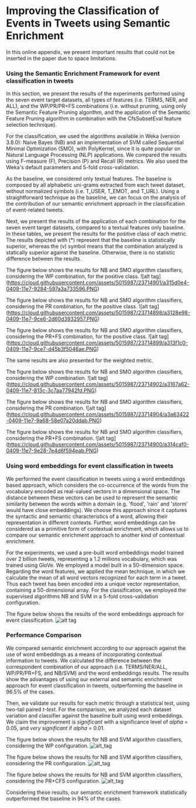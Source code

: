 
# Improving the Classification of Events in Tweets using Semantic Enrichment

In this online appendix, we present important results that could not be inserted in the paper due to space limitations.


### Using the Semantic Enrichment Framework for event classification in tweets

In this section, we present the results of the experiments performed using the seven event target datasets, all types of features (i.e. TERMS, NER, and ALL), and the WP/PR/PR+FS combinations (i.e. without pruning, using only the Semantic Feature Pruning algorithm, and the application of the Semantic Feature Pruning algorithm in combination with the CfsSubsetEval feature selection technique).

For the classification, we used the algorithms available in Weka (version 3.8.0): Naive Bayes (NB) and an implementation of SVM called Sequential Minimal Optimization (SMO), with PolyKernel, since it is quite popular on Natural Language Processing (NLP) applications. We compared the results using F-measure (F), Precision (P) and Recall (R) metrics. We also used the Weka's default parameters and 5-fold cross-validation.

As the baseline, we considered only textual features. The baseline is composed by all alphabetic uni-grams extracted from each tweet dataset, without normalized symbols (i.e. T\_USER, T\_EMOT, and T\_URL).  Using a straightforward technique as the baseline, we can focus on the analysis of the contribution of our semantic enrichment approach in the classification of event-related tweets.

Next, we present the results of the application of each combination for the seven event target datasets, compared to a textual features only baseline. In these tables, we present the results for the positive class of each metric. The results depicted with (\*) represent that the baseline is statistically superior, whereas the (v) symbol means that the combination analyzed is statically superior against the baseline. Otherwise, there is no statistic difference between the results. 

The figure below shows the results for NB and SMO algorithm classifiers, considering the WP combination, for the positive class.
![alt tag] (https://cloud.githubusercontent.com/assets/5015987/23714901/a315d0e4-0409-11e7-9284-597a3a733596.PNG)

The figure below shows the results for NB and SMO algorithm classifiers, considering the PR combination, for the positive class.
![alt tag] (https://cloud.githubusercontent.com/assets/5015987/23714898/a3128e98-0409-11e7-9ce6-2d60d3932957.PNG)

The figure below shows the results for NB and SMO algorithm classifiers, considering the PR+FS combination, for the positive class.
![alt tag] (https://cloud.githubusercontent.com/assets/5015987/23714899/a313f1c0-0409-11e7-9ce7-d45b3f5046ae.PNG)

The same results are also presented for the weighted metric.

The figure below shows the results for NB and SMO algorithm classifiers, considering the WP combination.
![alt tag] (https://cloud.githubusercontent.com/assets/5015987/23714902/a3167a62-0409-11e7-813c-3c7aa77942fd.PNG)

The figure below shows the results for NB and SMO algorithm classifiers, considering the PR combination.
![alt tag] (https://cloud.githubusercontent.com/assets/5015987/23714904/a3a63422-0409-11e7-9a68-58e07a20ddab.PNG)

The figure below shows the results for NB and SMO algorithm classifiers, considering the PR+FS combination.
![alt tag] (https://cloud.githubusercontent.com/assets/5015987/23714900/a314caf0-0409-11e7-9e28-7e4d6f594eab.PNG)



### Using word embeddings for event classification in tweets


We performed the event classification in tweets using a word embeddings based approach, which considers the co-occurrence of the words from the vocabulary encoded as real-valued vectors in a dimensional space. The distance between these vectors can be used to represent the semantic similarity between the words within a domain (e.g. 'flood', 'rain' and 'storm' would have close embeddings). We choose this approach since it captures the syntactic and semantic characteristics of a word, allowing their representation in different contexts. Further, word embeddings can be considered as a primitive form of contextual enrichment, which allows us to compare our semantic enrichment approach to another kind of contextual enrichment. 

For the experiments, we used a pre-built word embeddings model trained over 2 billion tweets, representing a 1.2 millions vocabulary, which was trained using GloVe. We employed a model built in a 50-dimension space. Regarding the word features, we applied the mean technique, in which we calculate the mean of all word vectors recognized for each term in a tweet. Thus each tweet has been encoded into a unique vector representation, containing a 50-dimensional array. For the classification, we employed the supervised algorithms NB and SVM in a 5-fold cross-validation configuration.

The figure below shows the results of the word embeddings approach for event classification.
![alt tag](https://cloud.githubusercontent.com/assets/5015987/22621991/66098ba6-eb17-11e6-9ac9-4bb6125df72d.PNG)

### Performance Comparison

We compared semantic enrichment according to our approach against the use of word embeddings as a means of incorporating contextual information to tweets. We calculated the difference between the correspondent combination of our approach (i.e. TERMS/NER/ALL, WP/PR/PR+FS, and NB/SVM) and the word embeddings results. The results show the advantages of using our external and semantic enrichment approach for event classification in tweets, outperforming the baseline in 96.5% of the cases.

Then, we validate our results for each metric through a statistical test, using two-tail paired _t-test_. For the comparison, we analyzed each dataset variation and classifier against the baseline built using word embeddings. We claim the improvement is _significant_ with a significance level of _alpha_ = 0.05, and _very significant_ if  _alpha_ = 0.01. 

The figure below shows the results for NB and SVM algorithm classifiers, considering the WP configuration.
![alt_tag](https://cloud.githubusercontent.com/assets/5015987/22630191/40930f58-ebdc-11e6-80a8-535cdebff48f.PNG)


The figure below shows the results for NB and SVM algorithm classifiers, considering the PR configuration.
![alt_tag](https://cloud.githubusercontent.com/assets/5015987/22630192/40934626-ebdc-11e6-92f2-39a8201073e3.PNG)

The figure below shows the results for NB and SVM algorithm classifiers, considering the PR+CFS configuration.
![alt_tag](https://cloud.githubusercontent.com/assets/5015987/22630190/408fe774-ebdc-11e6-818c-7e062a94f211.PNG)

Considering these results, our semantic enrichment framework statistically outperformed the baseline in 94% of the cases.
